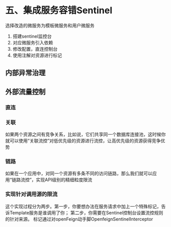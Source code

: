 # 五、集成服务容错Sentinel
选择改造的微服务为模板微服务和用户微服务
1. 搭建sentinel监控台
2. 对应微服务引入依赖
3. 修改配置，直连控制台
4. 使用注解对资源进行标记
## 内部异常治理
## 外部流量控制
### 直连
### 关联
如果两个资源之间有竞争关系，比如说，它们共享同一个数据库连接池，这时候你就可以使用“关联流控”对低优先级的资源进行流控，让高优先级的资源获得竞争优势
### 链路
如果在一个应用中，对同一个资源有多条不同的访问链路，那么我们就可以应用“链路流控”，实现API级别的精细粒度限流
### 实现针对调用源的限流
这个实现过程分为两步。第一步，你要想办法在服务请求中加上一个特殊标记，告诉Template服务是谁调用了你；
第二步，你需要在Sentinel控制台设置流控规则的针对来源。
标记通过对openFeign动手脚OpenfeignSentinelInterceptor